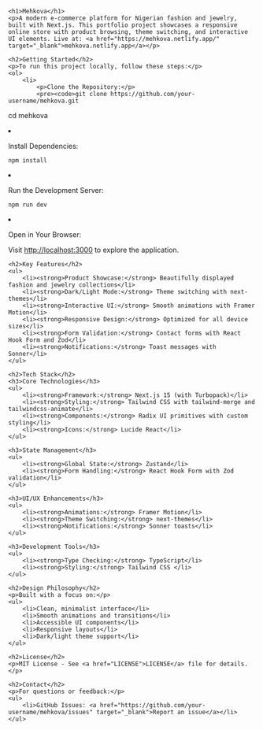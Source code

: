 
    <h1>Mehkova</h1>
    <p>A modern e-commerce platform for Nigerian fashion and jewelry, built with Next.js. This portfolio project showcases a responsive online store with product browsing, theme switching, and interactive UI elements. Live at: <a href="https://mehkova.netlify.app/" target="_blank">mehkova.netlify.app</a></p>

    <h2>Getting Started</h2>
    <p>To run this project locally, follow these steps:</p>
    <ol>
        <li>
            <p>Clone the Repository:</p>
            <pre><code>git clone https://github.com/your-username/mehkova.git
cd mehkova</code></pre>
        </li>
        <li>
            <p>Install Dependencies:</p>
            <pre><code>npm install</code></pre>
        </li>
        <li>
            <p>Run the Development Server:</p>
            <pre><code>npm run dev</code></pre>
        </li>
        <li>
            <p>Open in Your Browser:</p>
            <p>Visit <a href="http://localhost:3000" target="_blank">http://localhost:3000</a> to explore the application.</p>
        </li>
    </ol>

    <h2>Key Features</h2>
    <ul>
        <li><strong>Product Showcase:</strong> Beautifully displayed fashion and jewelry collections</li>
        <li><strong>Dark/Light Mode:</strong> Theme switching with next-themes</li>
        <li><strong>Interactive UI:</strong> Smooth animations with Framer Motion</li>
        <li><strong>Responsive Design:</strong> Optimized for all device sizes</li>
        <li><strong>Form Validation:</strong> Contact forms with React Hook Form and Zod</li>
        <li><strong>Notifications:</strong> Toast messages with Sonner</li>
    </ul>

    <h2>Tech Stack</h2>
    <h3>Core Technologies</h3>
    <ul>
        <li><strong>Framework:</strong> Next.js 15 (with Turbopack)</li>
        <li><strong>Styling:</strong> Tailwind CSS with tailwind-merge and tailwindcss-animate</li>
        <li><strong>Components:</strong> Radix UI primitives with custom styling</li>
        <li><strong>Icons:</strong> Lucide React</li>
    </ul>

    <h3>State Management</h3>
    <ul>
        <li><strong>Global State:</strong> Zustand</li>
        <li><strong>Form Handling:</strong> React Hook Form with Zod validation</li>
    </ul>

    <h3>UI/UX Enhancements</h3>
    <ul>
        <li><strong>Animations:</strong> Framer Motion</li>
        <li><strong>Theme Switching:</strong> next-themes</li>
        <li><strong>Notifications:</strong> Sonner toasts</li>
    </ul>

    <h3>Development Tools</h3>
    <ul>
        <li><strong>Type Checking:</strong> TypeScript</li>
        <li><strong>Styling:</strong> Tailwind CSS </li>
    </ul>

    <h2>Design Philosophy</h2>
    <p>Built with a focus on:</p>
    <ul>
        <li>Clean, minimalist interface</li>
        <li>Smooth animations and transitions</li>
        <li>Accessible UI components</li>
        <li>Responsive layouts</li>
        <li>Dark/light theme support</li>
    </ul>

    <h2>License</h2>
    <p>MIT License - See <a href="LICENSE">LICENSE</a> file for details.</p>

    <h2>Contact</h2>
    <p>For questions or feedback:</p>
    <ul>
        <li>GitHub Issues: <a href="https://github.com/your-username/mehkova/issues" target="_blank">Report an issue</a></li>
    </ul>
